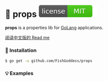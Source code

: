 # 📜 props    [![License](./_icon/license.svg)](https://opensource.org/licenses/MIT)

**props** is a properties lib for [GoLang](https://golang.org) applications.

[阅读中文版的 Read me](./README.md)

### 🚀 Installation

```bash
$ go get -u github.com/FishGoddess/props
```

### 💡 Examples

```go

```
